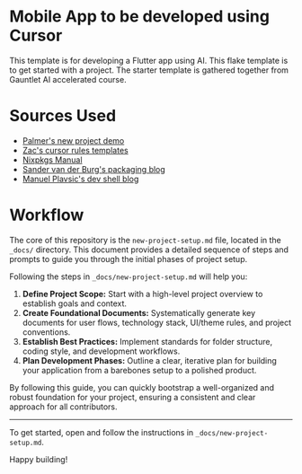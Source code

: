 # Mobile App to be developed using Cursor

This template is for developing a Flutter app using AI.
This flake template is to get started with a project.
The starter template is gathered together from Gauntlet AI accelerated course.

# Sources Used

- [Palmer's new project demo](https://github.com/palmerwenzel/new-project-video-demo/blob/main/NEW-PROJECT-SETUP.md)
- [Zac's cursor rules templates](https://www.npmjs.com/package/@mrzacsmith/cursor-rules?activeTab=code)
- [Nixpkgs Manual](https://nixos.org/manual/nixpkgs/unstable/#android)
- [Sander van der Burg's packaging blog](https://sandervanderburg.blogspot.com/2014/02/reproducing-android-app-deployments-or.html)
- [Manuel Plavsic's dev shell blog](https://manuelplavsic.ch/articles/flutter-environment-with-nix/)

# Workflow

The core of this repository is the `new-project-setup.md` file, located in the `_docs/` directory. This document provides a detailed sequence of steps and prompts to guide you through the initial phases of project setup.

Following the steps in `_docs/new-project-setup.md` will help you:

1.  **Define Project Scope:** Start with a high-level project overview to establish goals and context.
2.  **Create Foundational Documents:** Systematically generate key documents for user flows, technology stack, UI/theme rules, and project conventions.
3.  **Establish Best Practices:** Implement standards for folder structure, coding style, and development workflows.
4.  **Plan Development Phases:** Outline a clear, iterative plan for building your application from a barebones setup to a polished product.

By following this guide, you can quickly bootstrap a well-organized and robust foundation for your project, ensuring a consistent and clear approach for all contributors.

---

To get started, open and follow the instructions in `_docs/new-project-setup.md`.

Happy building!
